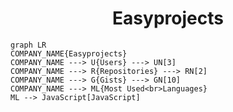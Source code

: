 <h1 align="center">Easyprojects</h1>

```mermaid
graph LR
COMPANY_NAME{Easyprojects}
COMPANY_NAME ---> U{Users} ---> UN[3]
COMPANY_NAME ---> R{Repositories} ---> RN[2]
COMPANY_NAME ---> G{Gists} ---> GN[10]
COMPANY_NAME ---> ML{Most Used<br>Languages}
ML --> JavaScript[JavaScript]
```

